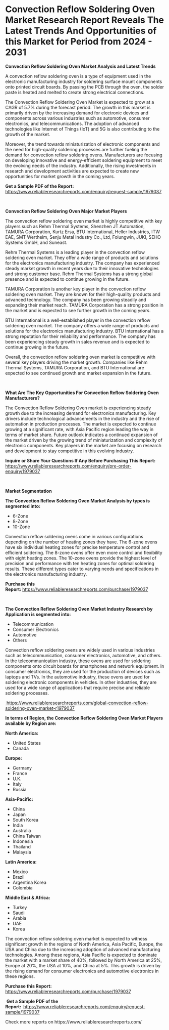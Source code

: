 <p><h1>Convection Reflow Soldering Oven Market Research Report Reveals The Latest Trends And Opportunities of this Market for Period from 2024 - 2031</h1></p><p><strong>Convection Reflow Soldering Oven Market Analysis and Latest Trends</strong></p>
<p><p>A convection reflow soldering oven is a type of equipment used in the electronic manufacturing industry for soldering surface mount components onto printed circuit boards. By passing the PCB through the oven, the solder paste is heated and melted to create strong electrical connections.</p><p>The Convection Reflow Soldering Oven Market is expected to grow at a CAGR of 5.7% during the forecast period. The growth in this market is primarily driven by the increasing demand for electronic devices and components across various industries such as automotive, consumer electronics, and telecommunications. The adoption of advanced technologies like Internet of Things (IoT) and 5G is also contributing to the growth of the market.</p><p>Moreover, the trend towards miniaturization of electronic components and the need for high-quality soldering processes are further fueling the demand for convection reflow soldering ovens. Manufacturers are focusing on developing innovative and energy-efficient soldering equipment to meet the evolving needs of the industry. Additionally, the rising investments in research and development activities are expected to create new opportunities for market growth in the coming years.</p></p>
<p><strong>Get a Sample PDF of the Report:&nbsp;</strong> <a href="https://www.reliableresearchreports.com/enquiry/request-sample/1979037">https://www.reliableresearchreports.com/enquiry/request-sample/1979037</a></p>
<p>&nbsp;</p>
<p><strong>Convection Reflow Soldering Oven Major Market Players</strong></p>
<p><p>The convection reflow soldering oven market is highly competitive with key players such as Rehm Thermal Systems, Shenzhen JT Automation, TAMURA Corporation, Kurtz Ersa, BTU International, Heller Industries, ITW EAE, SMT Wertheim, Senju Metal Industry Co., Ltd, Folungwin, JUKI, SEHO Systems GmbH, and Suneast.</p><p>Rehm Thermal Systems is a leading player in the convection reflow soldering oven market. They offer a wide range of products and solutions for the electronics manufacturing industry. The company has experienced steady market growth in recent years due to their innovative technologies and strong customer base. Rehm Thermal Systems has a strong global presence and is expected to continue growing in the future.</p><p>TAMURA Corporation is another key player in the convection reflow soldering oven market. They are known for their high-quality products and advanced technology. The company has been growing steadily and expanding their market reach. TAMURA Corporation has a strong position in the market and is expected to see further growth in the coming years.</p><p>BTU International is a well-established player in the convection reflow soldering oven market. The company offers a wide range of products and solutions for the electronics manufacturing industry. BTU International has a strong reputation for their reliability and performance. The company has been experiencing steady growth in sales revenue and is expected to continue growing in the future.</p><p>Overall, the convection reflow soldering oven market is competitive with several key players driving the market growth. Companies like Rehm Thermal Systems, TAMURA Corporation, and BTU International are expected to see continued growth and market expansion in the future.</p></p>
<p>&nbsp;</p>
<p><strong>What Are The Key Opportunities For Convection Reflow Soldering Oven Manufacturers?</strong></p>
<p><p>The Convection Reflow Soldering Oven market is experiencing steady growth due to the increasing demand for electronics manufacturing. Key drivers include technological advancements in the industry and the rise of automation in production processes. The market is expected to continue growing at a significant rate, with Asia Pacific region leading the way in terms of market share. Future outlook indicates a continued expansion of the market driven by the growing trend of miniaturization and complexity of electronic components. Key players in the market are focusing on research and development to stay competitive in this evolving industry.</p></p>
<p><strong>Inquire or Share Your Questions If Any Before Purchasing This Report:</strong> <a href="https://www.reliableresearchreports.com/enquiry/pre-order-enquiry/1979037">https://www.reliableresearchreports.com/enquiry/pre-order-enquiry/1979037</a></p>
<p>&nbsp;</p>
<p><strong>Market Segmentation</strong></p>
<p><strong>The Convection Reflow Soldering Oven Market Analysis by types is segmented into:</strong></p>
<p><ul><li>6-Zone</li><li>8-Zone</li><li>10-Zone</li></ul></p>
<p><p>Convection reflow soldering ovens come in various configurations depending on the number of heating zones they have. The 6-zone ovens have six individual heating zones for precise temperature control and efficient soldering. The 8-zone ovens offer even more control and flexibility with eight heating zones. The 10-zone ovens provide the highest level of precision and performance with ten heating zones for optimal soldering results. These different types cater to varying needs and specifications in the electronics manufacturing industry.</p></p>
<p><strong>Purchase this Report:&nbsp;</strong><a href="https://www.reliableresearchreports.com/purchase/1979037">https://www.reliableresearchreports.com/purchase/1979037</a></p>
<p>&nbsp;</p>
<p><strong>The Convection Reflow Soldering Oven Market Industry Research by Application is segmented into:</strong></p>
<p><ul><li>Telecommunication</li><li>Consumer Electronics</li><li>Automotive</li><li>Others</li></ul></p>
<p><p>Convection reflow soldering ovens are widely used in various industries such as telecommunication, consumer electronics, automotive, and others. In the telecommunication industry, these ovens are used for soldering components onto circuit boards for smartphones and network equipment. In consumer electronics, they are used for the production of devices such as laptops and TVs. In the automotive industry, these ovens are used for soldering electronic components in vehicles. In other industries, they are used for a wide range of applications that require precise and reliable soldering processes.</p></p>
<p><a href="https://www.reliableresearchreports.com/global-convection-reflow-soldering-oven-market-r1979037">&nbsp;https://www.reliableresearchreports.com/global-convection-reflow-soldering-oven-market-r1979037</a></p>
<p><strong>In terms of Region, the Convection Reflow Soldering Oven Market Players available by Region are:</strong></p>
<p>
    <p> <strong> North America: </strong>
        <ul>
            <li>United States</li>
            <li>Canada</li>
        </ul>
        </p> 
    <p> <strong> Europe: </strong>
        <ul>
            <li>Germany</li>
            <li>France</li>
            <li>U.K.</li>
            <li>Italy</li>
            <li>Russia</li>
        </ul>
        </p> 
    <p> <strong> Asia-Pacific: </strong>
        <ul>
            <li>China</li>
            <li>Japan</li>
            <li>South Korea</li>
            <li>India</li>
            <li>Australia</li>
            <li>China Taiwan</li>
            <li>Indonesia</li>
            <li>Thailand</li>
            <li>Malaysia</li>
        </ul>
        </p> 
    <p> <strong> Latin America: </strong>
        <ul>
            <li>Mexico</li>
            <li>Brazil</li>
            <li>Argentina Korea</li>
            <li>Colombia</li>
        </ul>
        </p> 
    <p> <strong> Middle East & Africa: </strong>
        <ul>
            <li>Turkey</li>
            <li>Saudi</li>
            <li>Arabia</li>
            <li>UAE</li>
            <li>Korea</li>
        </ul>
    </p>
    </p>
<p><p>The convection reflow soldering oven market is expected to witness significant growth in the regions of North America, Asia Pacific, Europe, the USA and China due to the increasing adoption of advanced manufacturing technologies. Among these regions, Asia Pacific is expected to dominate the market with a market share of 40%, followed by North America at 25%, Europe at 20%, the USA at 10%, and China at 5%. This growth is driven by the rising demand for consumer electronics and automotive electronics in these regions.</p></p>
<p><strong>Purchase this Report: </strong><a href="https://www.reliableresearchreports.com/purchase/1979037">https://www.reliableresearchreports.com/purchase/1979037</a></p>
<p>&nbsp;<strong>Get a Sample PDF of the Report:&nbsp;&nbsp;</strong><a href="https://www.reliableresearchreports.com/enquiry/request-sample/1979037">https://www.reliableresearchreports.com/enquiry/request-sample/1979037</a></p>
<p><strong></strong></p>
<p>Check more reports on https://www.reliableresearchreports.com/</p>